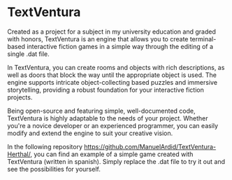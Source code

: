 # TextVentura
Created as a project for a subject in my university education and graded with honors, TextVentura is an engine that allows you to create terminal-based interactive fiction games in a simple way through the editing of a single .dat file.

In TextVentura, you can create rooms and objects with rich descriptions, as well as doors that block the way until the appropriate object is used. The engine supports intricate object-collecting based puzzles and immersive storytelling, providing a robust foundation for your interactive fiction projects.

Being open-source and featuring simple, well-documented code, TextVentura is highly adaptable to the needs of your project. Whether you're a novice developer or an experienced programmer, you can easily modify and extend the engine to suit your creative vision.

In the following repository https://github.com/ManuelArdid/TextVentura-Herthal/, you can find an example of a simple game created with TextVentura (written in spanish). Simply replace the .dat file to try it out and see the possibilities for yourself.
